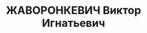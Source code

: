 ---
title: ЖАВОРОНКЕВИЧ Виктор Игнатьевич
description: "Род. в 1902. Проживал: г. Оренбург. Прессовщик обозостроительный завод\
  \ \n  Приговор: ВК ВС СССР, 01.02.1938 – ВМН. \n  Реабилитирован 09.08.1957"
---